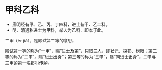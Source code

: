 # 甲科乙科

- 唐明经有甲、乙、丙、丁四科，进士有甲、乙二科。
- 明、清通称进士为甲科，举人为乙科，即本于此。

二甲（èr jiǎ），是殿试第二等的意思。

殿试第一等的称为“一甲”，赐“进士及第”，只取三人，即状元、探花、榜眼；第二等的称为“二甲”，赐“进士出身”；第三等的称为“三甲”，赐“同进士出身”，二甲与三甲的第一名都叫传胪。
